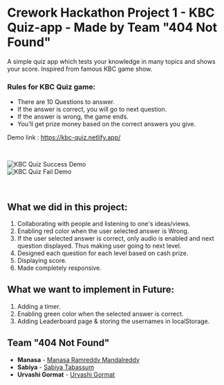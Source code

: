 # Crework Hackathon Project 1 - KBC Quiz-app - Made by Team "404 Not Found"

A simple quiz app which tests your knowledge in many topics and shows your score.
Inspired from famous KBC game show.

<h3>Rules for KBC Quiz game:</h3>
<ul>
  <li>There are 10 Questions to answer. </li>
  <li>If the answer is correct, you will go to next question.</li>
  <li>If the answer is wrong, the game ends.</li>
  <li>You'll get prize money based on the correct answers you give.</li>
</ul>


Demo link :  https://kbc-quiz.netlify.app/

<br/>

![KBC Quiz Success Demo](https://github.com/shanolhere/kbc-app/blob/master/assets/kbcsuccess.gif)
<br/>
![KBC Quiz Fail Demo](https://github.com/shanolhere/kbc-app/blob/master/assets/kbcfail.gif)

<br/>

## **What we did in this project:**

1. Collaborating with people and listening to one's ideas/views.
2. Enabling red color when the user selected answer is Wrong.
3. If the user selected answer is correct, only audio is enabled and next question displayed. Thus making user going to next level.
4. Designed each question for each level based on cash prize.
5. Displaying score.
6. Made completely responsive.

## **What we want to implement in Future:**
1. Adding a timer.
2. Enabling green color when the selected answer is correct.
3. Adding Leaderboard page & storing the usernames in localStorage.

## **Team "404 Not Found"**

- **Manasa**  - [Manasa Ramreddy Mandalreddy](https://github.com/Manasa1013)
- **Sabiya** - [Sabiya Tabassum](https://github.com/shanolhere)
- **Urvashi Gormat** - [Urvashi Gormat](https://github.com/urv35)
